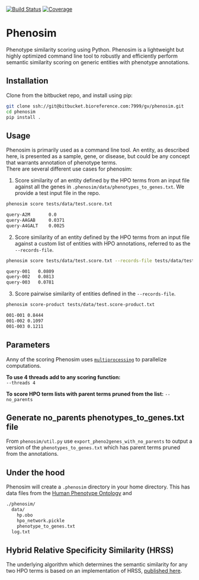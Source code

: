 [![Build Status](http://gaithersburg-ds:8111/guestAuth/app/rest/builds/buildType:(id:Phenosim_Build)/statusIcon)](http://gaithersburg-ds:8111/viewType.html?buildTypeId=Phenosim_Build)
[![Coverage](http://gaithersburg-ds:8111/guestAuth/app/rest/builds/buildType:(id:Phenosim_Build)/artifacts/content/htmlcov/coverage.svg)](http://gaithersburg-ds:8111/guestAuth/repository/download/Phenosim_Build/.lastFinished/htmlcov/index.html)

# Phenosim
Phenotype similarity scoring using Python. Phenosim is a lightweight but highly optimized command line tool to robustly and efficiently perform semantic similarity scoring on generic entities with phenotype annotations.

## Installation
Clone from the bitbucket repo, and install using pip:
```bash
git clone ssh://git@bitbucket.bioreference.com:7999/gv/phenosim.git
cd phenosim
pip install .
```

## Usage
Phenosim is primarily used as a command line tool. An entity, as described here, is presented as a sample, gene, or disease, but could be any concept that warrants annotation of phenotype terms.   
There are several different use cases for phenosim:

1. Score similarity of an entity defined by the HPO terms from an input file against all the genes in `.phenosim/data/phenotypes_to_genes.txt`. We provide a test input file in the repo.
```bash
phenosim score tests/data/test.score.txt

query-A2M       0.0
query-AAGAB     0.0371
query-A4GALT    0.0025
```

2. Score similarity of an entity defined by the HPO terms from an input file against a custom list of entities with HPO annotations, referred to as the `--records-file`.
```bash
phenosim score tests/data/test.score.txt --records-file tests/data/test.score-product.txt

query-001	0.0809
query-002	0.0813
query-003	0.0781
```

3. Score pairwise similarity of entities defined in the `--records-file`.
```bash
phenosim score-product tests/data/test.score-product.txt

001-001	0.8444
001-002	0.1097
001-003	0.1211
```

## Parameters
Anny of the scoring Phenosim uses [`multiprocessing`](https://docs.python.org/3.4/library/multiprocessing.html?highlight=process) to parallelize computations.  

**To use 4 threads add to any scoring function:**  
`--threads 4`

**To score HPO term lists with parent terms pruned from the list:**
`--no_parents`

## Generate no_parents phenotypes_to_genes.txt file
From `phenosim/util.py` use `export_pheno2genes_with_no_parents` to output a version of the `phenotypes_to_genes.txt` which has parent terms pruned from the annotations.


## Under the hood
Phenosim will create a `.phenosim` directory in your home directory. This has data files from the [Human Phenotype Ontology](https://hpo.jax.org/app/) and
```bash
./phenosim/
  data/
    hp.obo
    hpo_network.pickle
    phenotype_to_genes.txt
  log.txt
```

## Hybrid Relative Specificity Similarity (HRSS)
The underlying algorithm which determines the semantic similarity for any two HPO terms is based on an implementation of HRSS, [published here](https://www.ncbi.nlm.nih.gov/pubmed/23741529).
